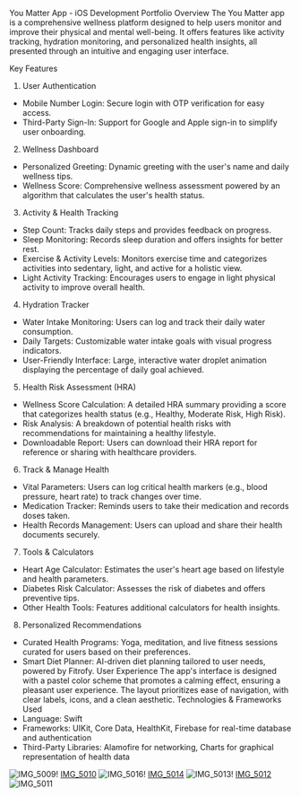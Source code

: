 You Matter App - iOS Development Portfolio
Overview
The You Matter app is a comprehensive wellness platform designed to help users monitor and improve their physical and mental well-being. It offers features like activity tracking, hydration monitoring, and personalized health insights, all presented through an intuitive and engaging user interface.

Key Features
1. User Authentication
- Mobile Number Login: Secure login with OTP verification for easy access.
- Third-Party Sign-In: Support for Google and Apple sign-in to simplify user onboarding.
2. Wellness Dashboard
- Personalized Greeting: Dynamic greeting with the user's name and daily wellness tips.
- Wellness Score: Comprehensive wellness assessment powered by an algorithm that calculates the user's health status.
3. Activity & Health Tracking
- Step Count: Tracks daily steps and provides feedback on progress.
- Sleep Monitoring: Records sleep duration and offers insights for better rest.
- Exercise & Activity Levels: Monitors exercise time and categorizes activities into sedentary, light, and active for a holistic view.
- Light Activity Tracking: Encourages users to engage in light physical activity to improve overall health.
4. Hydration Tracker
- Water Intake Monitoring: Users can log and track their daily water consumption.
- Daily Targets: Customizable water intake goals with visual progress indicators.
- User-Friendly Interface: Large, interactive water droplet animation displaying the percentage of daily goal achieved.
5. Health Risk Assessment (HRA)
- Wellness Score Calculation: A detailed HRA summary providing a score that categorizes health status (e.g., Healthy, Moderate Risk, High Risk).
- Risk Analysis: A breakdown of potential health risks with recommendations for maintaining a healthy lifestyle.
- Downloadable Report: Users can download their HRA report for reference or sharing with healthcare providers.
6. Track & Manage Health
- Vital Parameters: Users can log critical health markers (e.g., blood pressure, heart rate) to track changes over time.
- Medication Tracker: Reminds users to take their medication and records doses taken.
- Health Records Management: Users can upload and share their health documents securely.
7. Tools & Calculators
- Heart Age Calculator: Estimates the user's heart age based on lifestyle and health parameters.
- Diabetes Risk Calculator: Assesses the risk of diabetes and offers preventive tips.
- Other Health Tools: Features additional calculators for health insights.
8. Personalized Recommendations
- Curated Health Programs: Yoga, meditation, and live fitness sessions curated for users based on their preferences.
- Smart Diet Planner: AI-driven diet planning tailored to user needs, powered by Fitrofy.
User Experience
The app's interface is designed with a pastel color scheme that promotes a calming effect, ensuring a pleasant user experience. The layout prioritizes ease of navigation, with clear labels, icons, and a clean aesthetic.
Technologies & Frameworks Used
- Language: Swift
- Frameworks: UIKit, Core Data, HealthKit, Firebase for real-time database and authentication
- Third-Party Libraries: Alamofire for networking, Charts for graphical representation of health data
  
![IMG_5009](https://github.com/user-attachments/assets/47f8a427-e5ca-428d-a16d-31bff0c84793)!
[IMG_5010](https://github.com/user-attachments/assets/0b91202b-7d48-4171-a6a9-5e3a1d8a8166)
![IMG_5016](https://github.com/user-attachments/assets/e5b86dfb-0774-42ae-ac6c-df740e285cc7)!
[IMG_5014](https://github.com/user-attachments/assets/84ef2302-86f8-4371-a712-35426b80b5ab)
![IMG_5013](https://github.com/user-attachments/assets/c3e97cfa-c8dc-4044-a710-870adc1b2c1d)!
[IMG_5012](https://github.com/user-attachments/assets/55e177c9-af0f-4907-b664-4211ed62d268)
![IMG_5011](https://github.com/user-attachments/assets/70901315-3f71-4fdf-94c7-6d8b72c04e11)
